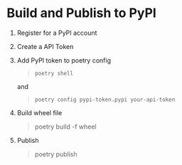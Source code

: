 # Build and Publish to PyPI

1. Register for a PyPI account
2. Create a API Token
3. Add PyPI token to poetry config

   > `poetry shell`

   and

   > `poetry config pypi-token.pypi your-api-token`

4. Build wheel file
   > poetry build -f wheel
5. Publish
   > poetry publish
